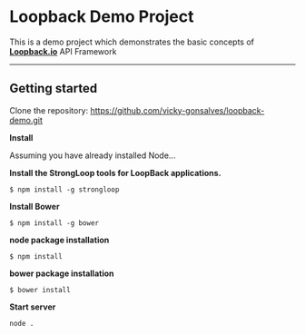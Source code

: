 **Loopback Demo Project**
===================


This is a demo project which demonstrates the basic concepts of **[Loopback.io](http://loopback.io/)** API Framework

----------


Getting started
-------------
Clone the repository:
https://github.com/vicky-gonsalves/loopback-demo.git


**Install**

Assuming you have already installed Node...

**Install the StrongLoop tools for LoopBack applications.**

    $ npm install -g strongloop

**Install Bower**

    $ npm install -g bower

**node package installation**

    $ npm install

**bower package installation**

    $ bower install

**Start server**

    node .
